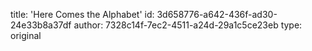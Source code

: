 title: 'Here Comes the Alphabet'
id: 3d658776-a642-436f-ad30-24e33b8a37df
author: 7328c14f-7ec2-4511-a24d-29a1c5ce23eb
type: original
